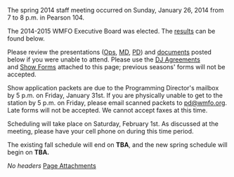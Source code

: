 The spring 2014 staff meeting occurred on Sunday, January 26, 2014 from 7 to 8 p.m. in Pearson 104.

The 2014-2015 WMFO Executive Board was elected. The [results](https://wiki.wmfo.org/@api/deki/files/721/=Spring_Staff_2014_Election.pdf "Spring Staff 2014 Election.pdf") can be found below.

Please review the presentations ([Ops](https://wiki.wmfo.org/@api/deki/files/720/=Ops-Spring14.pdf "Ops-Spring14.pdf"), [MD](https://wiki.wmfo.org/@api/deki/files/646/=MD_Presentation_Spring_2014.pdf "MD Presentation Spring 2014.pdf"), [PD](https://wiki.wmfo.org/@api/deki/files/648/=Spring_2014_PD_Presentation.pdf "Spring 2014 PD Presentation.pdf")) and [documents](https://wiki.wmfo.org/@api/deki/files/647/=ProfanityIndecencyandObscenityPolicy-2.pdf "ProfanityIndecencyandObscenityPolicy-2.pdf") posted below if you were unable to attend. Please use the [DJ Agreements](https://wiki.wmfo.org/@api/deki/files/650/=WMFO_DJ_Agreement_Form_SPR14.pdf "WMFO DJ Agreement Form_SPR14.pdf") and [Show Forms](https://wiki.wmfo.org/@api/deki/files/649/=WMFO_Show_Scheduling_Form_SPR14.pdf "WMFO Show Scheduling Form_SPR14.pdf") attached to this page; previous seasons' forms will not be accepted.

Show application packets are due to the Programming Director's mailbox by 5 p.m. on Friday, January 31st. If you are physically unable to get to the station by 5 p.m. on Friday, please email scanned packets to [pd@wmfo.org](mailto:pd@wmfo.org "mailto:pd@wmfo.org"). Late forms will not be accepted. We cannot accept faxes at this time.

Scheduling will take place on Saturday, February 1st. As discussed at the meeting, please have your cell phone on during this time period.

The existing fall schedule will end on **TBA**, and the new spring schedule will begin on **TBA.**

*No headers*
[Page Attachments](https://wiki-files.wmfo.org/Staff_Info/Staff_Meetings/Meeting_Archive/2014-Spring_Meeting)
